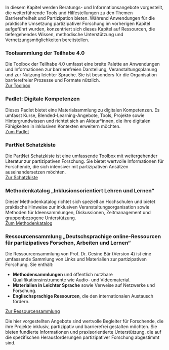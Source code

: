 In diesem Kapitel werden Beratungs- und Informationsangebote vorgestellt, die weiterführende Tools und Hilfestellungen zu den Themen Barrierefreiheit und Partizipation bieten. Während Anwendungen für die praktische Umsetzung partizipativer Forschung im vorherigen Kapitel aufgeführt wurden, konzentriert sich dieses Kapitel auf Ressourcen, die tiefergehendes Wissen, methodische Unterstützung und Vernetzungsmöglichkeiten bereitstellen.

### Toolsammlung der Teilhabe 4.0

Die Toolbox der Teilhabe 4.0 umfasst eine breite Palette an Anwendungen und Informationen zur barrierefreien Darstellung, Veranstaltungsplanung und zur Nutzung leichter Sprache. Sie ist besonders für die Organisation barrierefreier Prozesse und Formate nützlich.  
[Zur Toolbox](https://toolbox.teilhabe4punkt0.de/)

### Padlet: Digitale Kompetenzen

Dieses Padlet bietet eine Materialsammlung zu digitalen Kompetenzen. Es umfasst Kurse, Blended-Learning-Angebote, Tools, Projekte sowie Hintergrundwissen und richtet sich an Akteur\*innen, die ihre digitalen Fähigkeiten in inklusiven Kontexten erweitern möchten.  
[Zum Padlet](https://awobv.padlet.org/werkzeugkasten/digitale-kompetenzen-materialsammlung-7ghbg6k7o80iovo9)

### PartNet Schatzkiste

Die PartNet Schatzkiste ist eine umfassende Toolbox mit weitergehender Literatur zur partizipativen Forschung. Sie bietet wertvolle Informationen für Forschende, die sich intensiver mit partizipativen Ansätzen auseinandersetzen möchten.  
[Zur Schatzkiste](http://partnet-gesundheit.de/materialien/)

### Methodenkatalog „Inklusionsorientiert Lehren und Lernen“

Dieser Methodenkatalog richtet sich speziell an Hochschulen und bietet praktische Hinweise zur inklusiven Veranstaltungsorganisation sowie Methoden für Ideensammlungen, Diskussionen, Zeitmanagement und gruppenbezogene Unterstützung.  
[Zum Methodenkatalog](https://pub.ub.tu-dortmund.de/en/publisso_gold/publishing/books/overview/2/13/overview%20chapters)

### Ressourcensammlung „Deutschsprachige online-Ressourcen für partizipatives Forschen, Arbeiten und Lernen“

Die Ressourcensammlung von Prof. Dr. Gesine Bär (Version 4\) ist eine umfassende Sammlung von Links und Materialien zur partizipativen Forschung. Sie enthält:

* **Methodensammlungen** und öffentlich nutzbare Qualifikationsinstrumente wie Audio- und Videomaterial.  
* **Materialien in Leichter Sprache** sowie Verweise auf Netzwerke und Forschung.  
* **Englischsprachige Ressourcen**, die den internationalen Austausch fördern.

[Zur Ressourcensammlung](http://partnet-gesundheit.de/wp-content/uploads/2024/01/PartNet_-Ressourcensammlung_V_4_2023-1.pdf)

Die hier vorgestellten Angebote sind wertvolle Begleiter für Forschende, die ihre Projekte inklusiv, partizipativ und barrierefrei gestalten möchten. Sie bieten fundierte Informationen und praxisorientierte Unterstützung, die auf die spezifischen Herausforderungen partizipativer Forschung abgestimmt sind.
